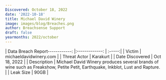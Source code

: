 ```yaml
---
Discovered: October 18, 2022
date: '2022-10-18'
title: Michael David Winery
image: images/blog/Breaches.png
author: Breachsense Support
draft: false
yearmonths: 2022/october
---
```


| Data Breach Report------------:     |:-------------:    | :-----:|
| Victim      | michaeldavidwinery.com      | 
| Threat Actor      | Karakurt      | 
| Date Discovered      | Oct 18, 2022      | 
| Description      | Michael David Winery produces several brands of wine such as Freakshow, Petite Petit, Earthquake, Inkblot, Lust and Rapture.       | 
| Leak Size      | 90GB       | 

